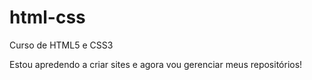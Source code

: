 # html-css
 Curso de HTML5 e CSS3

 Estou apredendo a criar sites e agora vou gerenciar meus repositórios!
